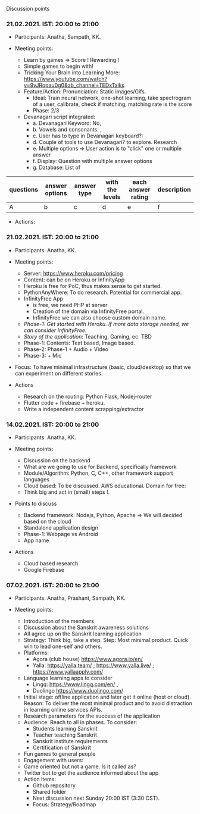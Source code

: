 Discussion points

### 21.02.2021. IST: 20:00 to 21:00 

* Participants: Anatha, Sampath, KK.

* Meeting points: 
  * Learn by games => Score ! Rewarding !
  * Simple games to begin with!
  * Tricking Your Brain into Learning More: https://www.youtube.com/watch?v=9vJRopau0g0&ab_channel=TEDxTalks
  * Feature/Action: Pronunciation: Static images/Gifs. 
    * Ideal: Train neural network, one-shot learning, take spectrogram of a user, calibrate, check if matching, matching rate is the score
    * Phase: 2/3
  * Devanagari script integrated: 
    * a. Devanagari Keyword: No,
    * b. Vowels and consonants: ,
    * c. User has to type in Devanagari keyboard?: 
    * d. Couple of tools to use Devanagari? to explore. Research
    * e. Multiple options => User action is to "click" one or multiple answer
    * f. Display: Question with multiple answer options
    * g. Database: List of

| questions | answer options | answer type| with the levels | each answer rating| description|
| --- | --- | --- | --- | --- | --- |
| A | b | c | d| e | f |

  * Actions: 


### 21.02.2021. IST: 20:00 to 21:00 

* Participants: Anatha, KK.

* Meeting points:
  * Server: https://www.heroku.com/pricing 
  * Content: can be on Heroku or InfinityApp
  * Heroku is free for PoC, thus makes sense to get started.
  * PythonAnyWhere: To do research. Potential for commercial app.
  * InfinityFree App
    * is free, we need PHP at server
    * Creation of the domain via InfinityFree portal.
    * InfinityFree we can also choose custom domain name.
  * *Phase-1: Get started with Heroku. If more data storage needed, we can consider InfinityFree.*
  * *Story of the application*: Teaching, Gaming, ec. TBD
  * Phase-1: Contents: Text based, Image based.
  * Phase-2: Phase-1 + Audio + Video
  * Phase-3: + Mic
* Focus: To have minimal infrastructure (basic, cloud/desktop) so that we can experiment on different stories.
* Actions
  * Research on the routing: Python Flask, Nodej-router
  * Flutter code + firebase + heroku.
  * Write a independent content scrapping/extractor

### 14.02.2021. IST: 20:00 to 21:00 

* Participants: Anatha, KK.

* Meeting points:
  * Discussion on the backend
  * What are we going to use for Backend, specifically framework
  * Module/Algorithm: Python, C, C++, other framework support languages
  * Cloud based: To be discussed. AWS educational. Domain for free: 
  * Think big and act in (small) steps !.

* Points to discuss
  * Backend framework: Nodejs, Python, Apache => We will decided based on the cloud
  * Standalone application design
  * Phase-1: Webpage vs Android
  * App name

* Actions
  * Cloud based research
  * Google Firebase

### 07.02.2021. IST: 20:00 to 21:00 

* Participants: Anatha, Prashant, Sampath, KK.

* Meeting points:
  * Introduction of the members
  * Discussion about the Sanskrit awareness solutions
  * All agree up on the Sanskrit learning application
  * Strategy: Think big, take a step. Step: Most minimal product. Quick win to lead one-self and others.
  * Platforms: 
    * Agora (club house)  https://www.agora.io/en/
    * Yalla: https://yalla.team/ ; https://www.yalla.live/ ; https://www.yallaapply.com/ 
  * Language learning apps to consider
    * Lingq: https://www.lingq.com/en/ , 
    * Duolingo https://www.duolingo.com/ 
  * Initial stage: offline application and later get it online (host or cloud). Reason: To deliver the most minimal product and to avoid distraction in learning online services APIs.
  * Research parameters for the success of the application
  * Audience: Reach to all in phases. To consider:
    * Students learning Sanskrit
    * Teacher teaching Sanskrit
    * Sanskrit institute requirements
    * Certification of Sanskrit
  * Fun games to general people
  * Engagement with users:
  * Game oriented but not a game. Is it called as?
  * Twitter bot to get the audience informed about the app
  * Action items:
    * Github repository
    * Shared folder
    * Next discussion next Sunday 20:00 IST (3:30 CST).
    * Focus: Strategy/Roadmap
